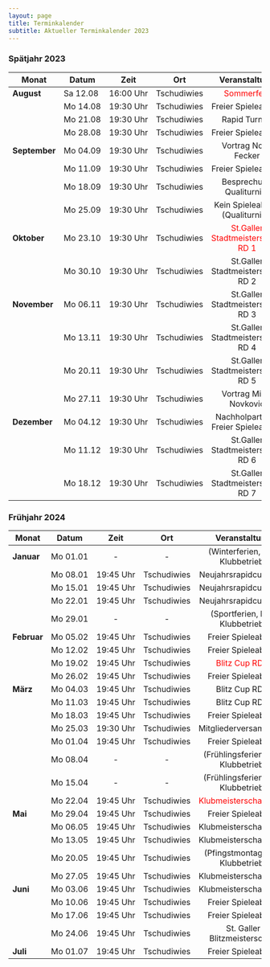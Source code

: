 ```yaml
---
layout: page
title: Terminkalender
subtitle: Aktueller Terminkalender 2023
---
```


### Spätjahr 2023

| Monat                      | Datum                 |          Zeit          |     Ort     |                          Veranstaltung                           |
|----------------------------|-----------------------|:----------------------:|:-----------:|:----------------------------------------------------------------:|
| <strong>August</strong>    | <nobr>Sa 12.08</nobr> | <nobr>16:00 Uhr</nobr> | Tschudiwies |            <span style="color:red">Sommerfest</span>             |
|                            | <nobr>Mo 14.08</nobr> | <nobr>19:30 Uhr</nobr> | Tschudiwies |                        Freier Spieleabend                        |
|                            | <nobr>Mo 21.08</nobr> | <nobr>19:30 Uhr</nobr> | Tschudiwies |                          Rapid Turnier                           | 
|                            | <nobr>Mo 28.08</nobr> | <nobr>19:30 Uhr</nobr> | Tschudiwies |                        Freier Spieleabend                        |
| <strong>September</strong> | <nobr>Mo 04.09</nobr> | <nobr>19:30 Uhr</nobr> | Tschudiwies |                       Vortrag Noah Fecker                        |
|                            | <nobr>Mo 11.09</nobr> | <nobr>19:30 Uhr</nobr> | Tschudiwies |                        Freier Spieleabend                        |
|                            | <nobr>Mo 18.09</nobr> | <nobr>19:30 Uhr</nobr> | Tschudiwies |                     Besprechung Qualiturnier                     |
|                            | <nobr>Mo 25.09</nobr> | <nobr>19:30 Uhr</nobr> | Tschudiwies |                 Kein Spieleabend (Qualiturnier)                  |
| <strong>Oktober</strong>   | <nobr>Mo 23.10</nobr> | <nobr>19:30 Uhr</nobr> | Tschudiwies | <span style="color:red">St.Galler Stadtmeisterschaft RD 1</span> |
|                            | <nobr>Mo 30.10</nobr> | <nobr>19:30 Uhr</nobr> | Tschudiwies |                St.Galler Stadtmeisterschaft RD 2                 |
| <strong>November</strong>  | <nobr>Mo 06.11</nobr> | <nobr>19:30 Uhr</nobr> | Tschudiwies |                St.Galler Stadtmeisterschaft RD 3                 |
|                            | <nobr>Mo 13.11</nobr> | <nobr>19:30 Uhr</nobr> | Tschudiwies |                St.Galler Stadtmeisterschaft RD 4                 |
|                            | <nobr>Mo 20.11</nobr> | <nobr>19:30 Uhr</nobr> | Tschudiwies |                St.Galler Stadtmeisterschaft RD 5                 |
|                            | <nobr>Mo 27.11</nobr> | <nobr>19:30 Uhr</nobr> | Tschudiwies |                      Vortrag Milan Novkovic                      |
| <strong>Dezember</strong>  | <nobr>Mo 04.12</nobr> | <nobr>19:30 Uhr</nobr> | Tschudiwies |               Nachholpartien / Freier Spieleabend                |
|                            | <nobr>Mo 11.12</nobr> | <nobr>19:30 Uhr</nobr> | Tschudiwies |                St.Galler Stadtmeisterschaft RD 6                 |
|                            | <nobr>Mo 18.12</nobr> | <nobr>19:30 Uhr</nobr> | Tschudiwies |                St.Galler Stadtmeisterschaft RD 7                 |

### Frühjahr 2024

| Monat                    | Datum                 |          Zeit          |     Ort     |                     Veranstaltung                     |
|--------------------------|-----------------------|:----------------------:|:-----------:|:-----------------------------------------------------:|
| <strong>Januar</strong>  | <nobr>Mo 01.01</nobr> |           -            |      -      |           (Winterferien, kein Klubbetrieb)            |       
|                          | <nobr>Mo 08.01</nobr> | <nobr>19:45 Uhr</nobr> | Tschudiwies |                 Neujahrsrapidcup RD 1                 |
|                          | <nobr>Mo 15.01</nobr> | <nobr>19:45 Uhr</nobr> | Tschudiwies |                 Neujahrsrapidcup RD 2                 |
|                          | <nobr>Mo 22.01</nobr> | <nobr>19:45 Uhr</nobr> | Tschudiwies |                 Neujahrsrapidcup RD 3                 |
|                          | <nobr>Mo 29.01</nobr> |           -            |      -      |            (Sportferien, kein Klubbetrieb)            |
| <strong>Februar</strong> | <nobr>Mo 05.02</nobr> | <nobr>19:45 Uhr</nobr> | Tschudiwies |                  Freier Spieleabend                   |
|                          | <nobr>Mo 12.02</nobr> | <nobr>19:45 Uhr</nobr> | Tschudiwies |                  Freier Spieleabend                   |
|                          | <nobr>Mo 19.02</nobr> | <nobr>19:45 Uhr</nobr> | Tschudiwies |     <span style="color:red">Blitz Cup RD 1</span>     |
|                          | <nobr>Mo 26.02</nobr> | <nobr>19:45 Uhr</nobr> | Tschudiwies |                  Freier Spieleabend                   | 
| <strong>März</strong>    | <nobr>Mo 04.03</nobr> | <nobr>19:45 Uhr</nobr> | Tschudiwies |                    Blitz Cup RD 2                     |
|                          | <nobr>Mo 11.03</nobr> | <nobr>19:45 Uhr</nobr> | Tschudiwies |                    Blitz Cup RD 3                     |
|                          | <nobr>Mo 18.03</nobr> | <nobr>19:45 Uhr</nobr> | Tschudiwies |                  Freier Spieleabend                   |
|                          | <nobr>Mo 25.03</nobr> | <nobr>19:30 Uhr</nobr> | Tschudiwies |                 Mitgliederversammlung                 |
|                          | <nobr>Mo 01.04</nobr> | <nobr>19:45 Uhr</nobr> | Tschudiwies |                  Freier Spieleabend                   |
|                          | <nobr>Mo 08.04</nobr> |           -            |      -      |          (Frühlingsferien, kein Klubbetrieb)          |
|                          | <nobr>Mo 15.04</nobr> |           -            |      -      |          (Frühlingsferien, kein Klubbetrieb)          |
|                          | <nobr>Mo 22.04</nobr> | <nobr>19:45 Uhr</nobr> | Tschudiwies | <span style="color:red">Klubmeisterschaft RD 1</span> |
| <strong>Mai</strong>     | <nobr>Mo 29.04</nobr> | <nobr>19:45 Uhr</nobr> | Tschudiwies |                  Freier Spieleabend                   |
|                          | <nobr>Mo 06.05</nobr> | <nobr>19:45 Uhr</nobr> | Tschudiwies |                Klubmeisterschaft RD 2                 |
|                          | <nobr>Mo 13.05</nobr> | <nobr>19:45 Uhr</nobr> | Tschudiwies |                Klubmeisterschaft RD 3                 |
|                          | <nobr>Mo 20.05</nobr> | <nobr>19:45 Uhr</nobr> | Tschudiwies |           (Pfingstmontag, kein Klubbetrieb)           |
|                          | <nobr>Mo 27.05</nobr> | <nobr>19:45 Uhr</nobr> | Tschudiwies |                Klubmeisterschaft RD 4                 |
| <strong>Juni</strong>    | <nobr>Mo 03.06</nobr> | <nobr>19:45 Uhr</nobr> | Tschudiwies |                Klubmeisterschaft RD 5                 |
|                          | <nobr>Mo 10.06</nobr> | <nobr>19:45 Uhr</nobr> | Tschudiwies |                  Freier Spieleabend                   |
|                          | <nobr>Mo 17.06</nobr> | <nobr>19:45 Uhr</nobr> | Tschudiwies |                  Freier Spieleabend                   |
|                          | <nobr>Mo 24.06</nobr> | <nobr>19:45 Uhr</nobr> | Tschudiwies |             St. Galler Blitzmeisterschaft             |
| <strong>Juli</strong>    | <nobr>Mo 01.07</nobr> | <nobr>19:45 Uhr</nobr> | Tschudiwies |                  Freier Spieleabend                   |

